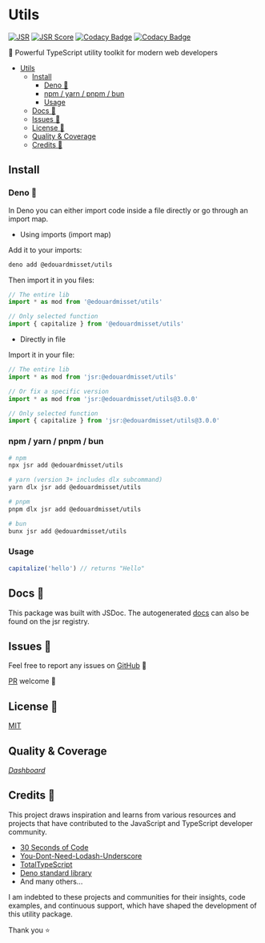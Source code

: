 # Utils

[![JSR](https://jsr.io/badges/@edouardmisset/utils)](https://jsr.io/@edouardmisset/utils)
[![JSR
Score](https://jsr.io/badges/@edouardmisset/utils/score)](https://jsr.io/@edouardmisset/utils)
[![Codacy Badge](https://app.codacy.com/project/badge/Grade/6977b38a37ed478985cd1b15233505e7)](https://app.codacy.com/gh/edouardmisset/utils/dashboard?utm_source=gh&utm_medium=referral&utm_content=&utm_campaign=Badge_grade)
[![Codacy Badge](https://app.codacy.com/project/badge/Coverage/6977b38a37ed478985cd1b15233505e7)](https://app.codacy.com/gh/edouardmisset/utils/dashboard?utm_source=gh&utm_medium=referral&utm_content=&utm_campaign=Badge_coverage)

🚀 Powerful TypeScript utility toolkit for modern web developers

- [Utils](#utils)
  - [Install](#install)
    - [Deno 🦕](#deno-)
    - [npm / yarn / pnpm / bun](#npm--yarn--pnpm--bun)
    - [Usage](#usage)
  - [Docs 📜](#docs-)
  - [Issues 🐛](#issues-)
  - [License 🪪](#license-)
  - [Quality \& Coverage](#quality--coverage)
  - [Credits 🙏](#credits-)

## Install

### Deno 🦕

In Deno you can either import code inside a file directly or go through an
import map.

- Using imports (import map)

Add it to your imports:

```sh
deno add @edouardmisset/utils
```

Then import it in you files:

```typescript
// The entire lib
import * as mod from '@edouardmisset/utils'

// Only selected function
import { capitalize } from '@edouardmisset/utils'
```

- Directly in file

Import it in your file:

```typescript
// The entire lib
import * as mod from 'jsr:@edouardmisset/utils'

// Or fix a specific version
import * as mod from 'jsr:@edouardmisset/utils@3.0.0'

// Only selected function
import { capitalize } from 'jsr:@edouardmisset/utils@3.0.0'
```

### npm / yarn / pnpm / bun

```sh
# npm
npx jsr add @edouardmisset/utils

# yarn (version 3+ includes dlx subcommand)
yarn dlx jsr add @edouardmisset/utils

# pnpm
pnpm dlx jsr add @edouardmisset/utils

# bun
bunx jsr add @edouardmisset/utils
```

### Usage

```typescript
capitalize('hello') // returns "Hello"
```

## Docs 📜

This package was built with JSDoc. The autogenerated
[docs](https://jsr.io/@edouardmisset/utils/doc) can also be found on the jsr
registry.

## Issues 🐛

Feel free to report any issues on
[GitHub](https://github.com/edouardmisset/utils/issues) 🐛

[PR](https://github.com/edouardmisset/utils/pulls) welcome 🙂

## License 🪪

[MIT](./LICENSE)

## Quality & Coverage

_[Dashboard](https://app.codacy.com/gh/edouardmisset/utils/dashboard)_

## Credits 🙏

This project draws inspiration and learns from various resources and projects
that have contributed to the JavaScript and TypeScript developer community.

- [30 Seconds of Code](https://www.30secondsofcode.org/)
- [You-Dont-Need-Lodash-Underscore](https://github.com/you-dont-need/You-Dont-Need-Lodash-Underscore)
- [TotalTypeScript](https://www.totaltypescript.com)
- [Deno standard library](https://jsr.io/@std)
- And many others...

I am indebted to these projects and communities for their insights, code
examples, and continuous support, which have shaped the development of this
utility package.

Thank you ⭐️
